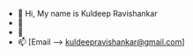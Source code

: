 - 👋 Hi, My name is Kuldeep Ravishankar
- 👀 
- 🌱 
- 📫 [Email --> kuldeepravishankar@gmail.com] 

<!---
HyprNrgy/HyprNrgy is a ✨ special ✨ repository because its `README.md` (this file) appears on your GitHub profile.
You can click the Preview link to take a look at your changes.
--->
